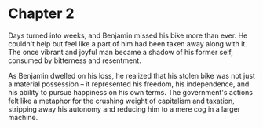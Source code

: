 # Chapter 2

Days turned into weeks, and Benjamin missed his bike more than ever. He couldn't help but feel like a part of him had been taken away along with it. The once vibrant and joyful man became a shadow of his former self, consumed by bitterness and resentment.

As Benjamin dwelled on his loss, he realized that his stolen bike was not just a material possession – it represented his freedom, his independence, and his ability to pursue happiness on his own terms. The government's actions felt like a metaphor for the crushing weight of capitalism and taxation, stripping away his autonomy and reducing him to a mere cog in a larger machine.

